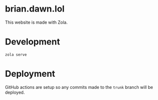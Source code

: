 # brian.dawn.lol

This website is made with Zola.


# Development

    zola serve

# Deployment

GitHub actions are setup so any commits made to the `trunk` branch will be deployed.
